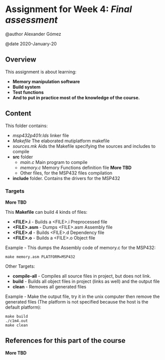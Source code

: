# Assignment for Week 4: _Final assessment_

@author Alexander Gómez

@date 2020-January-20

## Overview

This assignment is about learning:
 - __Memory manipulation software__
 - __Build system__
 - __Test functions__
 - __And to put in practice most of the knowledge of the course.__

## Content

This folder contains:

- _msp432p401r.lds_ linker file
- _Makefile_ The elaborated mutiplatform makefile
- _sources.mk_ Aids the Makefile specifying the sources and includes to compile 
- **src** folder
  - _main.c_ Main program to compile
  - _memory.c_ Memory Functions definition file
**More TBD**
  - Other files, for the MSP432 files compilation
- **include** folder. Contains the drivers for the MSP432

### Targets

**More TBD**

This **Makefile** can build 4 kinds of files:

- **\<FILE>.i** - Builds a \<FILE>.i Preprocessed file
- **\<FILE>.asm** - Dumps \<FILE>.asm Assembly file
- **\<FILE>.d** - Builds \<FILE>.d Dependency file
- **\<FILE>.o** - Builds a \<FILE>.o Object file

Example - This dumps the Assembly code of memory.c for the MSP432:
```
make memory.asm PLATFORM=MSP432
```
Other Targets:

- **compile-all** - Compiles all source files in project, but does not link.
- **build** - Builds all object files in project (links as well) and the output file
- **clean** - Removes all generated files

Example - Make the output file, try it in the unix computer then remove the generated files (The platform is not specified because the host is the default platform):
```
make build
./c1m4.out
make clean
```
## References for this part of the course

**More TBD**


